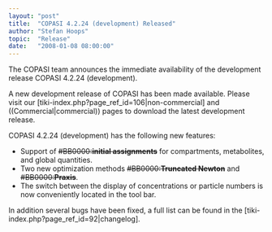 ```yaml
---
layout: "post"
title:  "COPASI 4.2.24 (development) Released"
author: "Stefan Hoops"
topic:  "Release"
date:   "2008-01-08 08:00:00"
---
```


The COPASI team announces the immediate availability of the development release COPASI 4.2.24 (development).

A new development release of COPASI has been made available. Please visit our [tiki-index.php?page_ref_id=106|non-commercial]  and ((Commercial|commercial)) pages to download the latest development release.

COPASI 4.2.24 (development) has the following new features:
* Support of ~~#BB0000:__initial assignments__~~ for compartments, metabolites, and global quantities.
* Two new optimization methods ~~#BB0000:__Truncated Newton__~~ and ~~#BB0000:__Praxis__~~.
* The switch between the display of concentrations or particle numbers is now conveniently located in the tool bar.

In addition several bugs have been fixed, a full list can be found in the [tiki-index.php?page_ref_id=92|changelog].

